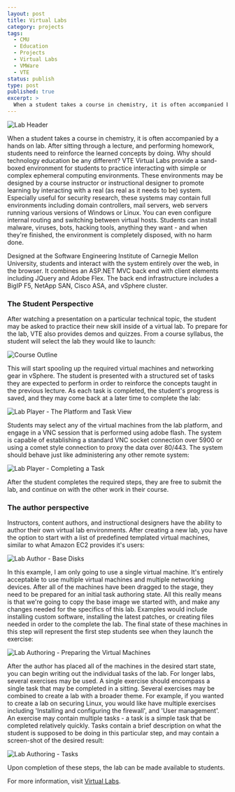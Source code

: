 ```yaml
---
layout: post
title: Virtual Labs
category: projects
tags:
  - CMU
  - Education
  - Projects
  - Virtual Labs
  - VMWare
  - VTE
status: publish
type: post
published: true
excerpt: >
  When a student takes a course in chemistry, it is often accompanied by a hands on lab.  After sitting through a lecture, and performing homework, students need to reinforce the learned concepts by doing.  Why should technology education be any different?  VTE Virtual Labs provide a sand-boxed environment for students to practice interacting with simple or complex ephemeral computing environments.  These environments may be designed by a course instructor or instructional designer to promote learning by interacting with a real (as real as it needs to be) system.  Especially useful for security research, these systems may contain full environments including domain controllers, mail servers, web servers running various versions of Windows or Linux.  You can even configure internal routing and switching between virtual hosts.  Students can install malware, viruses, bots, hacking tools, anything they want - and when they're finished, the environment is completely disposed, with no harm done.
---
```


![Lab Header](/images/2010/12/lab-header.png)

When a student takes a course in chemistry, it is often accompanied by a hands on lab. After sitting through a lecture, and performing homework, students need to reinforce the learned concepts by doing. Why should technology education be any different? VTE Virtual Labs provide a sand-boxed environment for students to practice interacting with simple or complex ephemeral computing environments. These environments may be designed by a course instructor or instructional designer to promote learning by interacting with a real (as real as it needs to be) system. Especially useful for security research, these systems may contain full environments including domain controllers, mail servers, web servers running various versions of Windows or Linux. You can even configure internal routing and switching between virtual hosts. Students can install malware, viruses, bots, hacking tools, anything they want - and when they're finished, the environment is completely disposed, with no harm done.

Designed at the Software Engineering Institute of Carnegie Mellon University, students and interact with the system entirely over the web, in the browser. It combines an ASP.NET MVC back end with client elements including JQuery and Adobe Flex. The back end infrastructure includes a BigIP F5, NetApp SAN, Cisco ASA, and vSphere cluster.

### The Student Perspective

After watching a presentation on a particular technical topic, the student may be asked to practice their new skill inside of a virtual lab. To prepare for the lab, VTE also provides demos and quizzes. From a course syllabus, the student will select the lab they would like to launch:

![Course Outline](/images/2010/12/course-outline.png)

This will start spooling up the required virtual machines and networking gear in vSphere. The student is presented with a structured set of tasks they are expected to perform in order to reinforce the concepts taught in the previous lecture. As each task is completed, the student's progress is saved, and they may come back at a later time to complete the lab:

![Lab Player - The Platform and Task View](/images/2010/12/lab-player-1.png)

Students may select any of the virtual machines from the lab platform, and engage in a VNC session that is performed using adobe flash. The system is capable of establishing a standard VNC socket connection over 5900 or using a comet style connection to proxy the data over 80/443. The system should behave just like administering any other remote system:

![Lab Player - Completing a Task](/images/2010/12/lab-player-3.png)

After the student completes the required steps, they are free to submit the lab, and continue on with the other work in their course.

### The author perspective

Instructors, content authors, and instructional designers have the ability to author their own virtual lab environments. After creating a new lab, you have the option to start with a list of predefined templated virtual machines, similar to what Amazon EC2 provides it's users:

![Lab Author - Base Disks](/images/2010/12/lab-author-step2.png)

In this example, I am only going to use a single virtual machine. It's entirely acceptable to use multiple virtual machines and multiple networking devices. After all of the machines have been dragged to the stage, they need to be prepared for an initial task authoring state. All this really means is that we're going to copy the base image we started with, and make any changes needed for the specifics of this lab. Examples would include installing custom software, installing the latest patches, or creating files needed in order to the complete the lab. The final state of these machines in this step will represent the first step students see when they launch the exercise:

![Lab Authoring - Preparing the Virtual Machines](/images/2010/12/lab-author-step3.2.png)

After the author has placed all of the machines in the desired start state, you can begin writing out the individual tasks of the lab. For longer labs, several exercises may be used. A single exercise should encompass a single task that may be completed in a sitting. Several exercises may be combined to create a lab with a broader theme. For example, if you wanted to create a lab on securing Linux, you would like have multiple exercises including 'Installing and configuring the firewall', and 'User management'. An exercise may contain multiple tasks - a task is a simple task that be completed relatively quickly. Tasks contain a brief description on what the student is supposed to be doing in this particular step, and may contain a screen-shot of the desired result:

![Lab Authoring - Tasks](/images/2010/12/lab-author-step4.2.png)

Upon completion of these steps, the lab can be made available to students.

For more information, visit [Virtual Labs](https://vte.cert.org/labs/).
